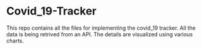 # Covid_19-Tracker
This repo contains all the files for implementing the covid_19 tracker. All the data is being retrived from an API. The details are visualized using various charts.

